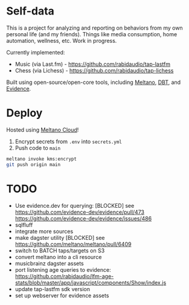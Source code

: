 # Self-data

This is a project for analyzing and reporting on behaviors from my own personal life (and my friends). Things like
media consumption, home automation, wellness, etc. Work in progress.

Currently implemented:

- Music (via Last.fm) - https://github.com/rabidaudio/tap-lastfm
- Chess (via Lichess) - https://github.com/rabidaudio/tap-lichess

Built using open-source/open-core tools, including [Meltano](https://meltano.com), [DBT](https://getdbt.com), and [Evidence](https://evidence.dev).

# Deploy

Hosted using [Meltano Cloud](https://meltano.com/cloud/)!

1. Encrypt secrets from `.env` into `secrets.yml`
2. Push code to `main`

```bash
meltano invoke kms:encrypt
git push origin main
```

# TODO

- Use evidence.dev for querying: [BLOCKED] see https://github.com/evidence-dev/evidence/pull/473 https://github.com/evidence-dev/evidence/issues/486
- sqlfluff
- integrate more sources
- make dagster utility [BLOCKED] see https://github.com/meltano/meltano/pull/6409
- switch to BATCH taps/targets on S3
- convert meltano into a cli resource
- musicbrainz dagster assets
- port listening age queries to evidence: https://github.com/rabidaudio/lfm-age-stats/blob/master/app/javascript/components/Show/index.js
- update tap-lastfm sdk version
- set up webserver for evidence assets
